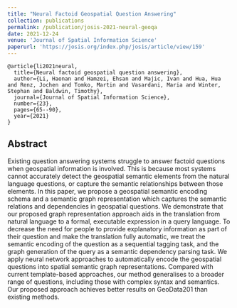 ```yaml
---
title: "Neural Factoid Geospatial Question Answering"
collection: publications
permalink: /publication/josis-2021-neural-geoqa
date: 2021-12-24
venue: 'Journal of Spatial Information Science'
paperurl: 'https://josis.org/index.php/josis/article/view/159'
---
```


```
@article{li2021neural,
  title={Neural factoid geospatial question answering},
  author={Li, Haonan and Hamzei, Ehsan and Majic, Ivan and Hua, Hua and Renz, Jochen and Tomko, Martin and Vasardani, Maria and Winter, Stephan and Baldwin, Timothy},
  journal={Journal of Spatial Information Science},
  number={23},
  pages={65--90},
  year={2021}
}
```

## Abstract
Existing question answering systems struggle to answer factoid questions when geospatial information is involved. This is because most systems cannot accurately detect the geospatial semantic elements from the natural language questions, or capture the semantic relationships between those elements. In this paper, we propose a geospatial semantic encoding schema and a semantic graph representation which captures the semantic relations and dependencies in geospatial questions. We demonstrate that our proposed graph representation approach aids in the translation from natural language to a formal, executable expression in a query language. To decrease the need for people to provide explanatory information as part of their question and make the translation fully automatic, we treat the semantic encoding of the question as a sequential tagging task, and the graph generation of the query as a semantic dependency parsing task. We apply neural network approaches to automatically encode the geospatial questions into spatial semantic graph representations. Compared with current template-based approaches, our method generalises to a broader range of questions, including those with complex syntax and semantics. Our proposed approach achieves better results on GeoData201 than existing methods.
